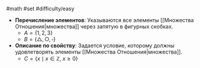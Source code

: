 #math #set 
#difficulty/easy
- **Перечисление элементов**: Указываются все элементы [[Множества Отношения|множества]] через запятую в фигурных скобках.
	- $A = \{1, 2, 3\}$
	- $B = \{\bigtriangleup, \bigcirc, \square \}$
- **Описание по свойству**: Задается условие, которому должны удовлетворять элементы [[Множества Отношения|множества]].
	- $C = \{x \mid x \in \mathbb{Z}, \; x \ge 0 \}$
